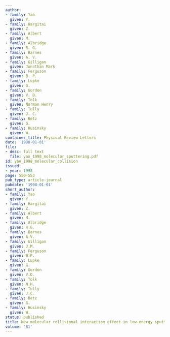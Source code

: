 ```yaml
---
author:
- family: Yao
  given: Y.
- family: Hargitai
  given: Z.
- family: Albert
  given: M.
- family: Albridge
  given: R. G.
- family: Barnes
  given: A. V.
- family: Gilligan
  given: Jonathan Mark
- family: Ferguson
  given: B. P.
- family: Lupke
  given: G.
- family: Gordon
  given: V. D.
- family: Tolk
  given: Norman Henry
- family: Tully
  given: J. C.
- family: Betz
  given: G.
- family: Husinsky
  given: W.
container_title: Physical Review Letters
date: '1998-01-01'
file:
- desc: full text
  file: yao_1998_molecular_sputtering.pdf
id: yao_1998_molecular_collision
issued:
- year: 1998
page: 550-553
pub_type: article-journal
pubdate: '1998-01-01'
short_author:
- family: Yao
  given: Y.
- family: Hargitai
  given: Z.
- family: Albert
  given: M.
- family: Albridge
  given: R.G.
- family: Barnes
  given: A.V.
- family: Gilligan
  given: J.M.
- family: Ferguson
  given: B.P.
- family: Lupke
  given: G.
- family: Gordon
  given: V.D.
- family: Tolk
  given: N.H.
- family: Tully
  given: J.C.
- family: Betz
  given: G.
- family: Husinsky
  given: W.
status: published
title: New molecular collisional interaction effect in low-energy sputtering
volume: '81'
---
```

